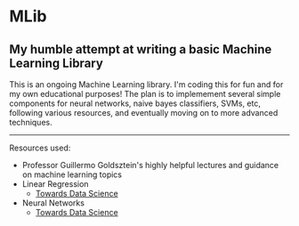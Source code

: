 # MLib
## My humble attempt at writing a basic Machine Learning Library

This is an ongoing Machine Learning library. I'm coding this for fun and for my own educational purposes! The plan is to implemement several simple components for neural networks, naive bayes classifiers, SVMs, etc, following various resources, and eventually moving on to more advanced techniques.

---

Resources used:
* Professor Guillermo Goldsztein's highly helpful lectures and guidance on machine learning topics
* Linear Regression
	* [Towards Data Science](https://towardsdatascience.com/coding-linear-regression-from-scratch-c42ec079902)
* Neural Networks
	* [Towards Data Science](https://towardsdatascience.com/math-neural-network-from-scratch-in-python-d6da9f29ce65)
